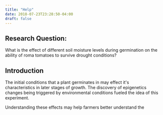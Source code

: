```yaml
---
title: "Help"
date: 2018-07-23T23:28:50-04:00
draft: false
---
```

## Research Question: 
 
 What is the effect of different soil moisture levels during germination on the ability of roma tomatoes to survive drought conditions? 
 
## Introduction 
 
The initial conditions that a plant germinates in may effect it's characteristics in later stages of growth. The discovery of epigenetics changes being triggered by environmental conditions fueled the idea of this experiment. 
 
Understanding these effects may help farmers better understand the  
